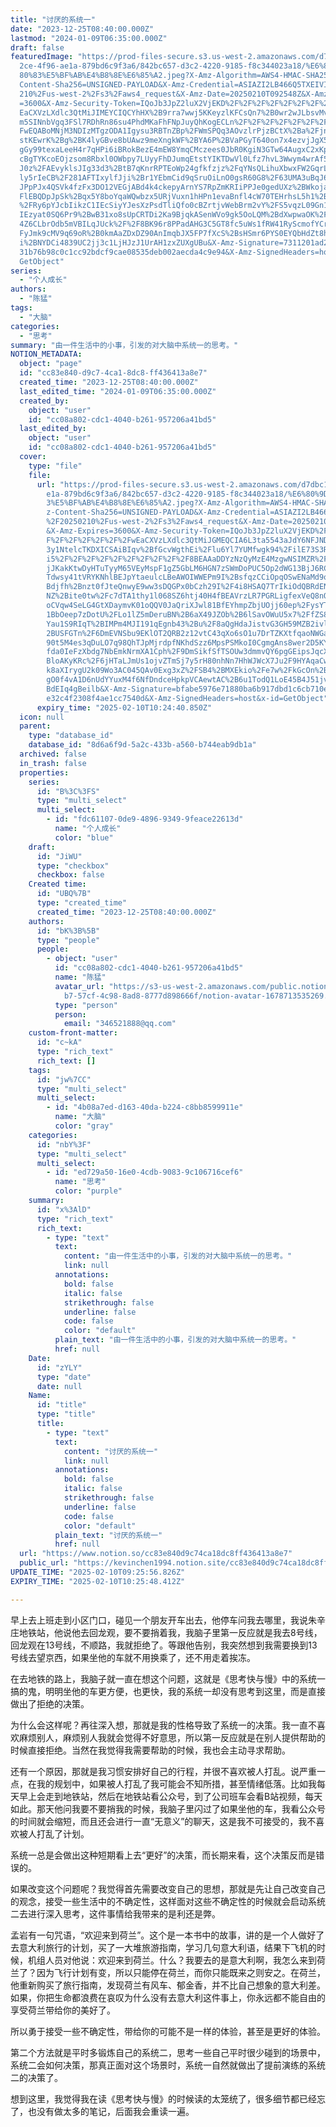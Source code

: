 ```yaml
---
title: "讨厌的系统一"
date: "2023-12-25T08:40:00.000Z"
lastmod: "2024-01-09T06:35:00.000Z"
draft: false
featuredImage: "https://prod-files-secure.s3.us-west-2.amazonaws.com/d7dbc101-8\
  2ce-4f96-ae1a-879bd6c9f3a6/842bc657-d3c2-4220-9185-f8c344023a18/%E6%80%9D%E8%\
  80%83%E5%BF%AB%E4%B8%8E%E6%85%A2.jpeg?X-Amz-Algorithm=AWS4-HMAC-SHA256&X-Amz-\
  Content-Sha256=UNSIGNED-PAYLOAD&X-Amz-Credential=ASIAZI2LB466Q5TXEIVI%2F20250\
  210%2Fus-west-2%2Fs3%2Faws4_request&X-Amz-Date=20250210T092548Z&X-Amz-Expires\
  =3600&X-Amz-Security-Token=IQoJb3JpZ2luX2VjEKD%2F%2F%2F%2F%2F%2F%2F%2F%2F%2Fw\
  EaCXVzLXdlc3QtMiJIMEYCIQCYhHX%2B9rra7wwj5KKeyzlKFCsQn7%2B0wr2wJLbsvMvz7QIhANV\
  m5SINnbVgq3FSl7RDhRn86su4PhdMKaFhFNpJuyQhKogECLn%2F%2F%2F%2F%2F%2F%2F%2F%2F%2\
  FwEQABoMNjM3NDIzMTgzODA1Igysu3RBTnZBp%2FWmSPQq3AOvzlrPjzBCtX%2Ba%2FjnwxoZ8JqQ\
  stKEwrK%2Bg%2BK4lyGBve8bUAwz9meXngkWF%2BYA6P%2BVaPGyT640on7x4ezvjJgX5z41QSdMM\
  gGy99texaLeeH4r7qHPi6iBRokBezE4mEW8YmqCMczees0JbR0KgiN3GTw64AugxC2xKpUGm8fW1Q\
  cBgTYKcoEOjzsom8Rbxl0OWbpy7LUyyFhDJumqEtstYIKTDwVl0Lfz7hvL3Wwym4wrAf5dgqebzws\
  J0z%2FAEvyklsJIg33d3%2BtB7qKnrRPTEoWp24gfkfzjz%2FqYNsQLihuXbwxFW2GqrL4t56tcsB\
  ly5rIeCB%2F281AFTIxylfJji%2Br1YEbmCid9qSruOiLnO0gsR60G8%2F63UMA3uBqJ6%2Br1RAK\
  JPpPJx4QSVk4fzFx3DO12VEGjABd4k4ckepyArnYS7RpZmKRIiPPJe0gedUXz%2BWkojaBLshocqc\
  FlEBQDpJpSk%2Bqx5Y8boYqaWQwbzx5URjVuxn1hHPn1evaBnfl4cW70TEHrhsL5h1%2BH2icDSuH\
  %2FRy6pYJcbIikzC1IEcSiyYJesXzPsdTliQfo0cBZrtjvWebBrm2vY%2FS5vqzL09Gn1n9oOTllq\
  IEzyat0SQ6Pr9%2BwB31xo8sUpCRTDi2Ka9BjqkASenWVo9gk5OoLQM%2BdXwpwaOK%2FFsEQn30J\
  4Z6CLbrOdb5mVBILqJUck%2F%2F8BK96r8PPadAHG3C5GT8fc5uWs1fRW41RyScmofYCrodD4b0KW\
  FyJmk9cMV9q69oR%2B0kmAaZDxDZ90AnImqbJX5FP7fXcS%2BsHSmr6PYS0EYQbHdZt8hb9sXDvWY\
  i%2BNYDCi4839UC2jj3c1LjHJzJ1UrAH1zxZUXgUBu&X-Amz-Signature=7311201ad21a08cffe\
  31b76b98c0c1cc92bdcf9cae08535deb002aecda4c9e94&X-Amz-SignedHeaders=host&x-id=\
  GetObject"
series:
  - "个人成长"
authors:
  - "陈猛"
tags:
  - "大脑"
categories:
  - "思考"
summary: "由一件生活中的小事，引发的对大脑中系统一的思考。"
NOTION_METADATA:
  object: "page"
  id: "cc83e840-d9c7-4ca1-8dc8-ff436413a8e7"
  created_time: "2023-12-25T08:40:00.000Z"
  last_edited_time: "2024-01-09T06:35:00.000Z"
  created_by:
    object: "user"
    id: "cc08a802-cdc1-4040-b261-957206a41bd5"
  last_edited_by:
    object: "user"
    id: "cc08a802-cdc1-4040-b261-957206a41bd5"
  cover:
    type: "file"
    file:
      url: "https://prod-files-secure.s3.us-west-2.amazonaws.com/d7dbc101-82ce-4f96-a\
        e1a-879bd6c9f3a6/842bc657-d3c2-4220-9185-f8c344023a18/%E6%80%9D%E8%80%8\
        3%E5%BF%AB%E4%B8%8E%E6%85%A2.jpeg?X-Amz-Algorithm=AWS4-HMAC-SHA256&X-Am\
        z-Content-Sha256=UNSIGNED-PAYLOAD&X-Amz-Credential=ASIAZI2LB4667PBD5XDA\
        %2F20250210%2Fus-west-2%2Fs3%2Faws4_request&X-Amz-Date=20250210T092440Z\
        &X-Amz-Expires=3600&X-Amz-Security-Token=IQoJb3JpZ2luX2VjEKD%2F%2F%2F%2\
        F%2F%2F%2F%2F%2F%2FwEaCXVzLXdlc3QtMiJGMEQCIA6L3ta5543aJdY6NFJNDzh4lBTcD\
        3y1NtelcTKDXICSAiBIqv%2BfGcvWgthEi%2Flu6Yl7YUMfwgk94%2FilE73S3Rd7JiqIBA\
        i5%2F%2F%2F%2F%2F%2F%2F%2F%2F%2F8BEAAaDDYzNzQyMzE4MzgwNSIMZR%2F6DyYhZ4o\
        jJKakKtwDyHTuTyyM65VEyMspF1gZ5GbLM6HGN7zSWmDoPUC5Op2dWG13BjJ6RCyBKdwWfV\
        Tdwsy41tVRYKNhlBEJpYtaeulcLBeAWOIWWEPm9I%2BsfqzCCiOpqOSwENaMd9o%2FyR8n8\
        Bdjfh%2Bnzt0fJteQnwyE9ww3sDQGPx0bCzh29I%2F4i8HSAQ7TrIkiOdQBRdEN%2F4nMoJ\
        NZ%2Bite0tw%2Fc7dTA1thy1l068SZ6htj40H4fBEAVrzLR7PGRLigfexVeQ8nQbrba%2BO\
        oCVqw4SeLG4GtXDaymvK01oQQV0JaQriXJwl81BfEYhmpZbjUOjj60ep%2FysYTzc2Twyvz\
        1BbOeep7zDotU%2FLo1lZ5mDeruBN%2B6aX49JZOb%2B6lSavOWuU5x7%2FfZS8pddTqGHm\
        Yau1S9RIqT%2BIMPm4MJI191qEgnb43%2Bu%2F8aQgHdaJistvG3GH59MZB2ivljLhnouX%\
        2BUSFGTn%2F6DmEVNSbu9EKlOT2QRB2z12vtC43qXo6sO1u7DrTZKXtfqaoNWGar7INtgDB\
        90t5M4es3qDuLO7q98QhTJpMjrdpfNKhdSzz6MpsPSMkoI0CgmgAns8wer2D5KYVglu0JKT\
        fda0IeFzXbdg7NbEmkNrmXA1Cph%2F9DmSikfSfTSOUw3dmmvQY6pgGEipsJqcXoTQdy7vW\
        BloAKyKRc%2F6jHTaLJmUs1ojvZTmSj7y5rH80nhNn7HhWJWcX7Ju2F9HYAqaCwa%2BpLzN\
        k8aXIrygU2k09Wo3AC045QAv0Exg3xZ%2FSB4%2BMXEkio%2Fe7w%2FkGcOn%2B%2BaaTVO\
        gO0f4vA1D6nUdYYuxM4f6NfDndceHpkpVCAewtAC%2B6u1TodQ1LoE45B4J51jvQsmpfe%2\
        BdEIq4gBeilb&X-Amz-Signature=bfabe5976e71880ba6b917dbd1c6cb710e9f3337dc\
        e32c4f2308f4ae1cc7540d&X-Amz-SignedHeaders=host&x-id=GetObject"
      expiry_time: "2025-02-10T10:24:40.850Z"
  icon: null
  parent:
    type: "database_id"
    database_id: "8d6a6f9d-5a2c-433b-a560-b744eab9db1a"
  archived: false
  in_trash: false
  properties:
    series:
      id: "B%3C%3FS"
      type: "multi_select"
      multi_select:
        - id: "fdc61107-0de9-4896-9349-9feace22613d"
          name: "个人成长"
          color: "blue"
    draft:
      id: "JiWU"
      type: "checkbox"
      checkbox: false
    Created time:
      id: "UBQ%7B"
      type: "created_time"
      created_time: "2023-12-25T08:40:00.000Z"
    authors:
      id: "bK%3B%5B"
      type: "people"
      people:
        - object: "user"
          id: "cc08a802-cdc1-4040-b261-957206a41bd5"
          name: "陈猛"
          avatar_url: "https://s3-us-west-2.amazonaws.com/public.notion-static.com/775523\
            b7-57cf-4c98-8ad8-8777d898666f/notion-avatar-1678713535269.png"
          type: "person"
          person:
            email: "346521888@qq.com"
    custom-front-matter:
      id: "c~kA"
      type: "rich_text"
      rich_text: []
    tags:
      id: "jw%7CC"
      type: "multi_select"
      multi_select:
        - id: "4b08a7ed-d163-40da-b224-c8bb8599911e"
          name: "大脑"
          color: "gray"
    categories:
      id: "nbY%3F"
      type: "multi_select"
      multi_select:
        - id: "ed729a50-16e0-4cdb-9083-9c106716cef6"
          name: "思考"
          color: "purple"
    summary:
      id: "x%3AlD"
      type: "rich_text"
      rich_text:
        - type: "text"
          text:
            content: "由一件生活中的小事，引发的对大脑中系统一的思考。"
            link: null
          annotations:
            bold: false
            italic: false
            strikethrough: false
            underline: false
            code: false
            color: "default"
          plain_text: "由一件生活中的小事，引发的对大脑中系统一的思考。"
          href: null
    Date:
      id: "zYLY"
      type: "date"
      date: null
    Name:
      id: "title"
      type: "title"
      title:
        - type: "text"
          text:
            content: "讨厌的系统一"
            link: null
          annotations:
            bold: false
            italic: false
            strikethrough: false
            underline: false
            code: false
            color: "default"
          plain_text: "讨厌的系统一"
          href: null
  url: "https://www.notion.so/cc83e840d9c74ca18dc8ff436413a8e7"
  public_url: "https://kevinchen1994.notion.site/cc83e840d9c74ca18dc8ff436413a8e7"
UPDATE_TIME: "2025-02-10T09:25:56.826Z"
EXPIRY_TIME: "2025-02-10T10:25:48.412Z"

---
```

<link rel="stylesheet" href="https://cdn.jsdelivr.net/npm/katex@0.16.2/dist/katex.min.css" integrity="sha384-bYdxxUwYipFNohQlHt0bjN/LCpueqWz13HufFEV1SUatKs1cm4L6fFgCi1jT643X" crossorigin="anonymous">


早上去上班走到小区门口，碰见一个朋友开车出去，他停车问我去哪里，我说朱辛庄地铁站，他说他去回龙观，要不要捎着我，我脑子里第一反应就是我去8号线，回龙观在13号线，不顺路，我就拒绝了。等跟他告别，我突然想到我需要换到13号线去望京西，如果坐他的车就不用换乘了，还不用走着挨冻。


在去地铁的路上，我脑子就一直在想这个问题，这就是《思考快与慢》中的系统一搞的鬼，明明坐他的车更方便，也更快，我的系统一却没有思考到这里，而是直接做出了拒绝的决策。


为什么会这样呢？再往深入想，那就是我的性格导致了系统一的决策。我一直不喜欢麻烦别人，麻烦别人我就会觉得不好意思，所以第一反应就是在别人提供帮助的时候直接拒绝。当然在我觉得我需要帮助的时候，我也会主动寻求帮助。


还有一个原因，那就是我习惯安排好自己的行程，并很不喜欢被人打乱。说严重一点，在我的规划中，如果被人打乱了我可能会不知所措，甚至情绪低落。比如我每天早上会走到地铁站，然后在地铁站看公众号，到了公司班车会看B站视频，每天如此。那天他问我要不要捎我的时候，我脑子里闪过了如果坐他的车，我看公众号的时间就会缩短，而且还会进行一直“无意义”的聊天，这是我不可接受的，我不喜欢被人打乱了计划。


系统一总是会做出这种短期看上去“更好”的决策，而长期来看，这个决策反而是错误的。


如果改变这个问题呢？我觉得首先需要改变自己的思想，那就是先让自己改变自己的观念，接受一些生活中的不确定性，这样面对这些不确定性的时候就会启动系统二去进行深入思考，这件事情给我带来的是利还是弊。


孟岩有一句咒语，“欢迎来到荷兰”。这个是一本书中的故事，讲的是一个人做好了去意大利旅行的计划，买了一大堆旅游指南，学习几句意大利语，结果下飞机的时候，机组人员对他说：欢迎来到荷兰。什么？我要去的是意大利啊，我怎么来到荷兰了？因为飞行计划有变，所以只能停在荷兰，而你只能既来之则安之。在荷兰，他重新购买了旅行指南，发现荷兰有风车、郁金香，并不比自己想象的意大利差。如果，你把生命都浪费在哀叹为什么没有去意大利这件事上，你永远都不能自由的享受荷兰带给你的美好了。


所以勇于接受一些不确定性，带给你的可能不是一样的体验，甚至是更好的体验。


第二个方法就是平时多锻炼自己的系统二，思考一些自己平时很少碰到的场景中，系统二会如何决策，那真正面对这个场景时，系统一自然就做出了提前演练的系统二的决策了。


想到这里，我觉得我在读《思考快与慢》的时候读的太笼统了，很多细节都已经忘了，也没有做太多的笔记，后面我会重读一遍。

